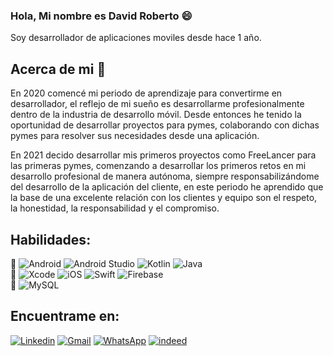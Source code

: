 ### Hola, Mi nombre es David Roberto :smile:	

<!--
**DavidRoberto02/DavidRoberto02** is a ✨ _special_ ✨ repository because its `README.md` (this file) appears on your GitHub profile. -->

Soy desarrollador de aplicaciones moviles desde hace 1 año.

## Acerca de mi  :hugs:	

En 2020 comencé mi periodo de aprendizaje para convertirme en desarrollador, el reflejo de mi sueño es desarrollarme profesionalmente dentro de la industria de desarrollo móvil. Desde entonces he tenido la oportunidad de desarrollar proyectos para pymes, colaborando con dichas pymes para resolver sus necesidades desde una aplicación.

En 2021 decido desarrollar mis primeros proyectos como FreeLancer para las primeras pymes, comenzando a desarrollar los primeros retos en mi desarrollo profesional de manera autónoma, siempre responsabilizándome del desarrollo de la aplicación del cliente, en este periodo he aprendido que la base de una excelente relación con los clientes y equipo son el respeto, la honestidad, la responsabilidad y el compromiso.

## Habilidades:
:1st_place_medal:
![Android](https://img.shields.io/badge/Android-3DDC84?style=for-the-badge&logo=android&logoColor=white&labelColor=101010)
![Android Studio](https://img.shields.io/badge/Android%20Studio-3DDC84?style=for-the-badge&logo=androidstudio&logoColor=white&labelColor=101010)
![Kotlin](https://img.shields.io/badge/Kotlin-0095D5?style=for-the-badge&logo=kotlin&logoColor=white&labelColor=101010)
![Java](https://img.shields.io/badge/Java-ef233c?style=for-the-badge&logo=Java&logoColor=white&labelColor=101010)</br>
:2nd_place_medal:
![Xcode](https://img.shields.io/badge/Xcode-023e8a?style=for-the-badge&logo=Xcode&logoColor=white&labelColor=101010)
![iOS](https://img.shields.io/badge/ios-ef233c?style=for-the-badge&logo=Apple&logoColor=white&labelColor=101010)
![Swift](https://img.shields.io/badge/Swift-f77f00?style=for-the-badge&logo=Swift&logoColor=white&labelColor=101010)
![Firebase](https://img.shields.io/badge/Firebase-ffba08?style=for-the-badge&logo=Firebase&logoColor=white&labelColor=101010)</br>
:3rd_place_medal:
![MySQL](https://img.shields.io/badge/MySQL-8ecae6?style=for-the-badge&logo=MySQL&logoColor=white&labelColor=101010)

## Encuentrame en:
[![Linkedin](https://img.shields.io/badge/Linkedin-0077b6?style=for-the-badge&logo=Linkedin&logoColor=white&labelColor=101010)](https://www.linkedin.com/in/david-acosta-saucedo-7bbb0a227/)
[![Gmail](https://img.shields.io/badge/Gmail-d00000?style=for-the-badge&logo=Gmail&logoColor=white&labelColor=101010)](https://www.linkedin.com/in/david-acosta-saucedo-7bbb0a227/)
[![WhatsApp](https://img.shields.io/badge/WhatsApp-2b9348?style=for-the-badge&logo=WhatsApp&logoColor=white&labelColor=101010)](https://wa.me/528110769773)
[![indeed](https://img.shields.io/badge/indeed-0077b6?style=for-the-badge&logo=indeed&logoColor=white&labelColor=101010)](https://my.indeed.com/p/davids-2x9r1n6)
